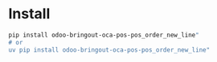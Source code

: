 # Install

```bash
pip install odoo-bringout-oca-pos-pos_order_new_line"
# or
uv pip install odoo-bringout-oca-pos-pos_order_new_line"
```
